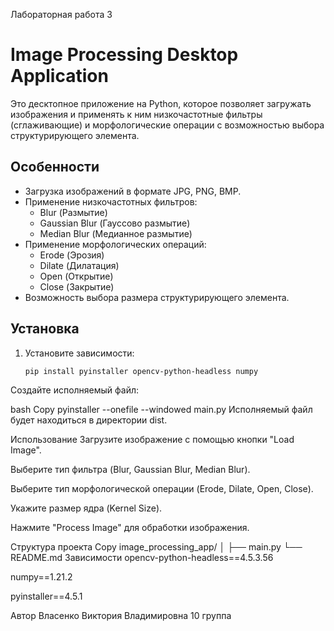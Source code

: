 Лабораторная работа 3
# Image Processing Desktop Application

Это десктопное приложение на Python, которое позволяет загружать изображения и применять к ним низкочастотные фильтры (сглаживающие) и морфологические операции с возможностью выбора структурирующего элемента.

## Особенности

- Загрузка изображений в формате JPG, PNG, BMP.
- Применение низкочастотных фильтров:
  - Blur (Размытие)
  - Gaussian Blur (Гауссово размытие)
  - Median Blur (Медианное размытие)
- Применение морфологических операций:
  - Erode (Эрозия)
  - Dilate (Дилатация)
  - Open (Открытие)
  - Close (Закрытие)
- Возможность выбора размера структурирующего элемента.

## Установка

1. Установите зависимости:

   ```bash
   pip install pyinstaller opencv-python-headless numpy
Создайте исполняемый файл:

bash
Copy
pyinstaller --onefile --windowed main.py
Исполняемый файл будет находиться в директории dist.

Использование
Загрузите изображение с помощью кнопки "Load Image".

Выберите тип фильтра (Blur, Gaussian Blur, Median Blur).

Выберите тип морфологической операции (Erode, Dilate, Open, Close).

Укажите размер ядра (Kernel Size).

Нажмите "Process Image" для обработки изображения.

Структура проекта
Copy
image_processing_app/
│
├── main.py
└── README.md
Зависимости
opencv-python-headless==4.5.3.56

numpy==1.21.2

pyinstaller==4.5.1

Автор
Власенко Виктория Владимировна 10 группа

